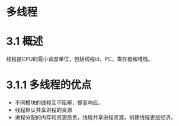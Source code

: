 # 多线程

# 3.1 概述
  线程是CPU的最小调度单位，包括线程id，PC，寄存器和堆栈。
  
# 3.1.1 多线程的优点
  
  * 不同模块的线程互不阻塞，提高响应。
  * 线程默认共享进程的资源
  * 进程分配的内存和资源昂贵，线程共享进程资源，创建线程更加经济。  